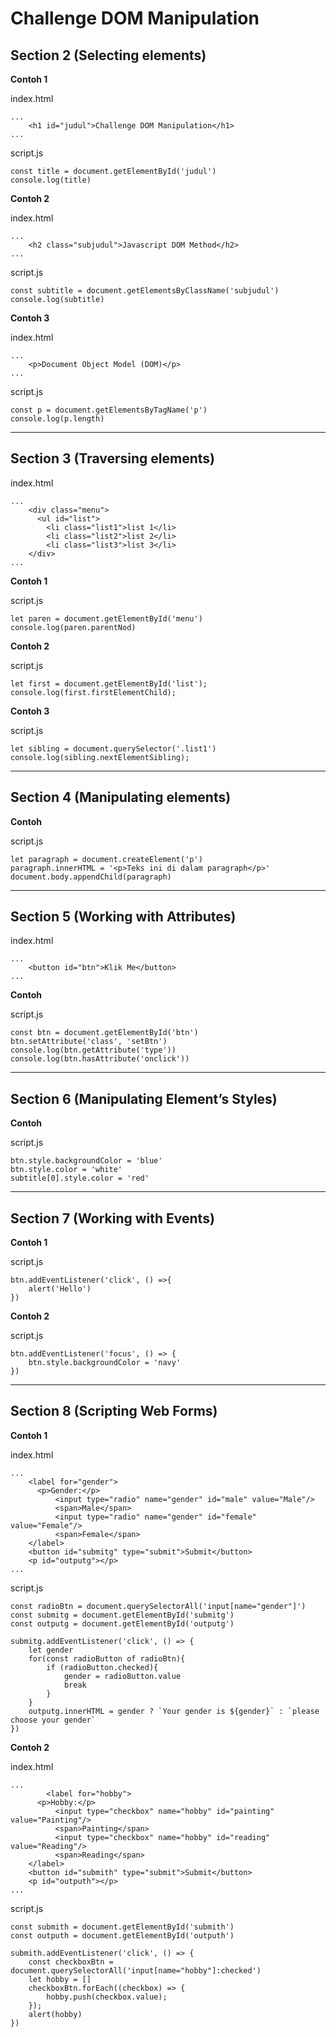 # Challenge DOM Manipulation

## Section 2 (Selecting elements)

**Contoh 1**

index.html

```
...
    <h1 id="judul">Challenge DOM Manipulation</h1>
...
```

script.js

```
const title = document.getElementById('judul')
console.log(title)
```

**Contoh 2**

index.html

```
...
    <h2 class="subjudul">Javascript DOM Method</h2>
...
```

script.js

```
const subtitle = document.getElementsByClassName('subjudul')
console.log(subtitle)
```

**Contoh 3**

index.html

```
...
    <p>Document Object Model (DOM)</p>
...
```

script.js

```
const p = document.getElementsByTagName('p')
console.log(p.length)
```

---

## Section 3 (Traversing elements)

index.html

```
...
    <div class="menu">
      <ul id="list">
        <li class="list1">list 1</li>
        <li class="list2">list 2</li>
        <li class="list3">list 3</li>
    </div>
...
```

**Contoh 1**

script.js

```
let paren = document.getElementById('menu')
console.log(paren.parentNod)
```

**Contoh 2**

script.js

```
let first = document.getElementById('list');
console.log(first.firstElementChild);
```

**Contoh 3**

script.js

```
let sibling = document.querySelector('.list1')
console.log(sibling.nextElementSibling);
```

---

## Section 4 (Manipulating elements)

**Contoh**

script.js

```
let paragraph = document.createElement('p')
paragraph.innerHTML = '<p>Teks ini di dalam paragraph</p>'
document.body.appendChild(paragraph)
```

---

## Section 5 (Working with Attributes)

index.html

```
...
    <button id="btn">Klik Me</button>
...
```

**Contoh**

script.js

```
const btn = document.getElementById('btn')
btn.setAttribute('class', 'setBtn')
console.log(btn.getAttribute('type'))
console.log(btn.hasAttribute('onclick'))
```

---

## Section 6 (Manipulating Element’s Styles)

**Contoh**

script.js

```
btn.style.backgroundColor = 'blue'
btn.style.color = 'white'
subtitle[0].style.color = 'red'
```

---

## Section 7 (Working with Events)

**Contoh 1**

script.js

```
btn.addEventListener('click', () =>{
    alert('Hello')
})
```

**Contoh 2**

script.js

```
btn.addEventListener('focus', () => {
    btn.style.backgroundColor = 'navy'
})
```

---

## Section 8 (Scripting Web Forms)

**Contoh 1**

index.html

```
...
    <label for="gender">
      <p>Gender:</p>
          <input type="radio" name="gender" id="male" value="Male"/>
          <span>Male</span>
          <input type="radio" name="gender" id="female" value="Female"/>
          <span>Female</span>
    </label>
    <button id="submitg" type="submit">Submit</button>
    <p id="outputg"></p>
...
```

script.js

```
const radioBtn = document.querySelectorAll('input[name="gender"]')
const submitg = document.getElementById('submitg')
const outputg = document.getElementById('outputg')

submitg.addEventListener('click', () => {
    let gender
    for(const radioButton of radioBtn){
        if (radioButton.checked){
            gender = radioButton.value
            break
        }
    }
    outputg.innerHTML = gender ? `Your gender is ${gender}` : `please choose your gender`
})
```

**Contoh 2**

index.html

```
...
        <label for="hobby">
      <p>Hobby:</p>
          <input type="checkbox" name="hobby" id="painting" value="Painting"/>
          <span>Painting</span>
          <input type="checkbox" name="hobby" id="reading" value="Reading"/>
          <span>Reading</span>
    </label>
    <button id="submith" type="submit">Submit</button>
    <p id="outputh"></p>
...
```

script.js

```
const submith = document.getElementById('submith')
const outputh = document.getElementById('outputh')

submith.addEventListener('click', () => {
    const checkboxBtn = document.querySelectorAll('input[name="hobby"]:checked')
    let hobby = []
    checkboxBtn.forEach((checkbox) => {
        hobby.push(checkbox.value);
    });
    alert(hobby)
})
```
